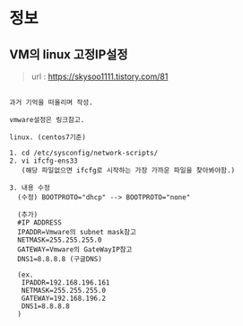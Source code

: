 # 정보
## VM의 linux 고정IP설정
> url : https://skysoo1111.tistory.com/81 <br>

```

과거 기억을 떠올리며 작성.

vmware설정은 링크참고.

linux. (centos7기준)

1. cd /etc/sysconfig/network-scripts/
2. vi ifcfg-ens33
   (해당 파일없으면 ifcfg로 시작하는 가장 가까운 파일을 찾아봐야함.)
   
3. 내용 수정
  (수정) BOOTPROTO="dhcp" --> BOOTPROTO="none" 
  
  (추가)
  #IP ADDRESS
  IPADDR=Vmware의 subnet mask참고
  NETMASK=255.255.255.0
  GATEWAY=Vmware의 GateWayIP참고
  DNS1=8.8.8.8 (구글DNS)
  
  (ex.
   IPADDR=192.168.196.161
   NETMASK=255.255.255.0
   GATEWAY=192.168.196.2
   DNS1=8.8.8.8
  )

```

